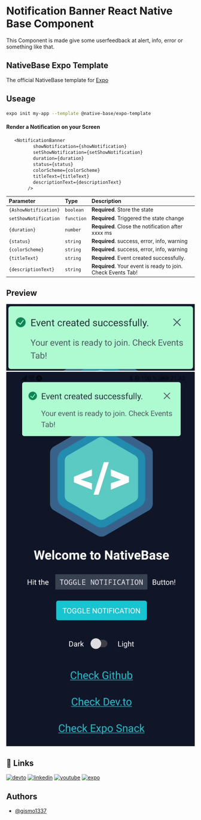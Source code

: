 
 # Notification Banner React Native Base Component

This Component is made give some userfeedback at alert, info, error or something like that.

## NativeBase Expo Template

The official NativeBase template for [Expo](https://docs.expo.io/)

## Useage

```sh
expo init my-app --template @native-base/expo-template
```

#### Render a Notification on your Screen

```
   <NotificationBanner
          showNotification={showNotification}
          setShowNotification={setShowNotification}
          duration={duration}
          status={status}
          colorScheme={colorScheme}
          titleText={titleText}
          descriptionText={descriptionText}
        />
```

| Parameter | Type     | Description                |
| :-------- | :------- | :------------------------- |
| `{AshowNotification}` | `boolean` | **Required**. Store the state |
| `setShowNotification` | `function` | **Required**. Triggered the state change |
| `{duration}` | `number` | **Required**. Close the notification after xxxx ms |
| `{status}` | `string` | **Required**. success, error, info, warning |
| `{colorScheme}` | `string` | **Required**. success, error, info, warning |
| `{titleText}` | `string` | **Required**. Event created successfully. |
| `{descriptionText}` | `string` | **Required**. Your event is ready to join. Check Events Tab! |

## Preview

![Preview Banner Solo](https://github.com/Gismo1337/notification-banner-alert-react-native-base-component/blob/main/assets/bannerklein.png?raw=true)
![Preview Banner](https://github.com/Gismo1337/notification-banner-alert-react-native-base-component/blob/main/assets/demoimg.png?raw=true)

## 🔗 Links
[![devto](https://img.shields.io/badge/dev.to-000?style=for-the-badge&logo=dev.to&logoColor=white)](https://dev.to/gismo1337)
[![linkedin](https://img.shields.io/badge/linkedin-0A66C2?style=for-the-badge&logo=linkedin&logoColor=white)](https://www.linkedin.com/in/sebastianrichter1337/)
[![youtube](https://img.shields.io/badge/youtube-f70025?style=for-the-badge&logo=youtube&logoColor=white)](https://www.youtube.com/gismo1337dev)
[![expo](https://img.shields.io/badge/expo-000000?style=for-the-badge&logo=expo&logoColor=white)](https://expo.dev/@g1sm0?tab=snacks)
## Authors

- [@gismo1337](https://www.github.com/gismo1337)


